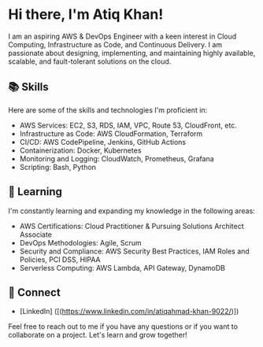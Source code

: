 # Hi there, I'm Atiq Khan!

I am an aspiring AWS & DevOps Engineer with a keen interest in Cloud Computing, Infrastructure as Code, and Continuous Delivery. I am passionate about designing, implementing, and maintaining highly available, scalable, and fault-tolerant solutions on the cloud.

## 📚 Skills

Here are some of the skills and technologies I'm proficient in:

- AWS Services: EC2, S3, RDS, IAM, VPC, Route 53, CloudFront, etc.
- Infrastructure as Code: AWS CloudFormation, Terraform
- CI/CD: AWS CodePipeline, Jenkins, GitHub Actions
- Containerization: Docker, Kubernetes
- Monitoring and Logging: CloudWatch, Prometheus, Grafana
- Scripting: Bash, Python

## 🌱 Learning

I'm constantly learning and expanding my knowledge in the following areas:

- AWS Certifications: Cloud Practitioner & Pursuing Solutions Architect Associate
- DevOps Methodologies: Agile, Scrum
- Security and Compliance: AWS Security Best Practices, IAM Roles and Policies, PCI DSS, HIPAA
- Serverless Computing: AWS Lambda, API Gateway, DynamoDB

## 🔗 Connect

- [LinkedIn] ([(https://www.linkedin.com/in/atiqahmad-khan-9022/)])

Feel free to reach out to me if you have any questions or if you want to collaborate on a project. Let's learn and grow together!

